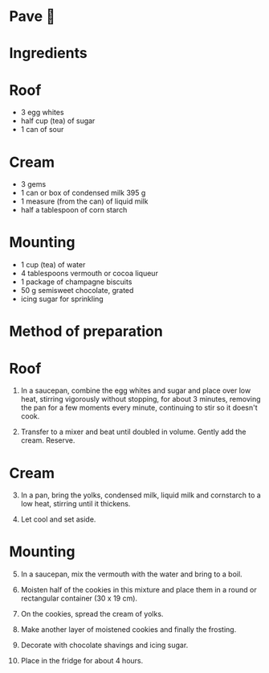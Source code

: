 # Pave 🍰

# Ingredients

# Roof

- 3 egg whites
- half cup (tea) of sugar
- 1 can of sour 

# Cream

- 3 gems
- 1 can or box of condensed milk 395 g
- 1 measure (from the can) of liquid milk
- half a tablespoon of corn starch

# Mounting

- 1 cup (tea) of water
- 4 tablespoons vermouth or cocoa liqueur
- 1 package of champagne biscuits
- 50 g semisweet chocolate, grated
- icing sugar for sprinkling

# Method of preparation

# Roof

1. In a saucepan, combine the egg whites and sugar and place over low heat, stirring vigorously without stopping, for about 3 minutes, removing the pan for a few moments every minute, continuing to stir so it doesn't cook.

2. Transfer to a mixer and beat until doubled in volume. Gently add the cream. Reserve.

# Cream

3. In a pan, bring the yolks, condensed milk, liquid milk and cornstarch to a low heat, stirring until it thickens.

4. Let cool and set aside.

# Mounting

5. In a saucepan, mix the vermouth with the water and bring to a boil.

6. Moisten half of the cookies in this mixture and place them in a round or rectangular container (30 x 19 cm).

7. On the cookies, spread the cream of yolks.

8. Make another layer of moistened cookies and finally the frosting.

9. Decorate with chocolate shavings and icing sugar.

10. Place in the fridge for about 4 hours.
